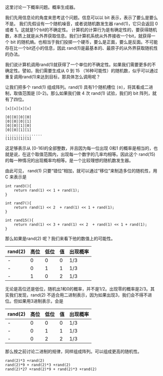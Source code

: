 这里讨论一下概率问题。概率生成器。

我们先用信息论的角度来思考这个问题。信息可以以 bit 表示，表示了要么是要么不是。
我们先假设有一个随机噪音，或者说随机数发生器 rand(1)，它只会返回 0 或者 1。这就是1个bit的不确定性。
计算机的计算行为是有确定性的，要获得随机数，本质上就是从外界获取信息。我们计算机系统从外界接收一个bit，就获得一个 bit 的随机熵。也相当于我们投掷一个硬币，要么是正面，要么是反面。不可能存在比一个bit还小的信息，因此 rand(1)是最基本的、最原子的从外界获取随机性的办法。

我们说计算机调用rand(1)就获得了一个单位的不确定性。如果我们需要更多的不确定性。譬如，我们需要生成从 0 到 15 （16种可能性）的随机数，似乎可以通过重复调用rand(1)来达到目标，那具体怎么调用呢？

让我们把多个 rand(1) 组成阵列。rand(1) 具有1个随机槽位 `[0]`，将其看成二进制，取值范围是   [0-2)。那么如果我们做 4 次 rand(1) 试验，我们的 bit 阵列，就有了四位。

`[x][x][x][x]`

```
[0][0][0][0]
[0][0][0][1]
[0][0][1][0]
[0][0][1][1]
.................
[1][1][1][1]
```

这足够表示从 [0-16)的全部整数，并且因为每一位出现 0和1 的概率是相当的，也就是说，在这个取值范围内，出现每一个数字的几率均相等。因此这个 rand(15)的每一种情况的出现概率均相等。是一个比较理想的随机数发生器。



由此可见， rand(1) 只要“错位”相加，就可以通过“移位”来制造多位的随机性，用 C 来表示是
```
int rand3(){
    return rand(1) << 1 + rand(1);
}

int rand7(){
    return rand(1) << 2  + rand(1) << 1 + rand(1);
}

int rand15(){
    return rand(1) << 3 + rand(1) << 2  + rand(1) << 1 + rand(1);
}
```

那么如果是rand(2) 呢？我们来看下他的数值上的可能性。

|  rand(2) 	|  高位	|   低位	|  值|   出现概率	|
|---	|---	|---	|---	|---	|
|   -	|   0	|   0	|  0 	|   1/3	|
|   -	|   0	|   1	|  1 	|   1/3	|
|   -	|   1	|   0	|   2	|   1/3	|

无论是高位还是低位，随机出1和0的概率，并不是1/2。出现零的概率是2/3。其实我们发现，rand(2) 不适合用二进制表示，因为如果出现3，我们会不得不进位。但如果用3进制表示，会是

|  rand(2) 	|  高位	|   低位	|  值|   出现概率	|
|---	|---	|---	|---	|---	|
|   -	|   0	|   0	|  0 	|   1/3	|
|   -	|   0	|   1	|  1 	|   1/3	|
|   -	|   0	|   2	|   2	|   1/3	|

那么按之前讨论二进制的规律，同样组成阵列。可以组成更高的随机性。
```
rand(2)*3 +rand(2)
rand(2)*9 + rand(2)*3 +rand(2)
rand(2)*27 +rand(2)*9 + rand(2)*3 +rand(2)
```

